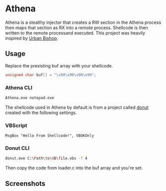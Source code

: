 # Athena
Athena is a stealthy injector that creates a RW section in the Athena process then maps that section as RX into a remote process. Shellcode is then written to the remote processand executed. This project was heavily inspired by [Urban Bishop](https://github.com/FuzzySecurity/Sharp-Suite/tree/master/UrbanBishop).

## Usage
Replace the prexisting buf array with your shellcode.
```C
unsigned char buf[] = "\x90\x90\x90\x90";
```

### Athena CLI
```bash
Athena.exe notepad.exe
```

The shellcode used in Athena by default is from a project called [donut](https://github.com/TheWover/donut) created with the following settings.

### VBScript
```vbs
MsgBox "Hello From Shellcode!", VBOKOnly
```

### Donut CLI
```bash
donut.exe C:\Path\to\VB\file.vbs -f 4
```

Then copy the code from loader.c into the buf array and you're set.

## Screenshots
